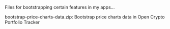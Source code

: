 Files for bootstrapping certain features in my apps...

bootstrap-price-charts-data.zip: Bootstrap price charts data in Open Crypto Portfolio Tracker
